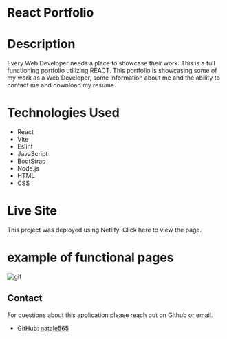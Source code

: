 # React Portfolio

# Description 

Every Web Developer needs a place to showcase their work. This is a full functioning portfolio utilizing REACT. This portfolio is showcasing some of my work as a Web Developer, some information about me and the ability to contact me and download my resume.

# Technologies Used

- React
- Vite
- Eslint
- JavaScript
- BootStrap
- Node.js
- HTML
- CSS


# Live Site

This project was deployed using Netlify. Click here to view the page.

# example of functional pages  

![gif](/react-portfolio/react-portfolio/src/assets/images/fullGif.gif)



## Contact

For questions about this application please reach out on Github or email.

- GitHub: [natale565](https://github.com/natale565)